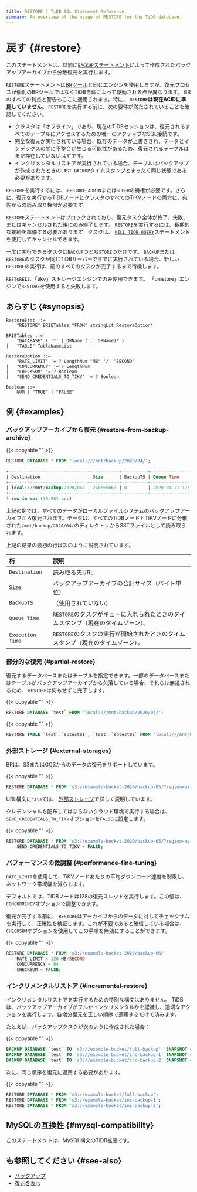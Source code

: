 ```yaml
---
title: RESTORE | TiDB SQL Statement Reference
summary: An overview of the usage of RESTORE for the TiDB database.
---
```


# 戻す {#restore}

このステートメントは、以前に[`BACKUP`ステートメント](/sql-statements/sql-statement-backup.md)によって作成されたバックアップアーカイブから分散復元を実行します。

`RESTORE`ステートメントは[BRツール](/br/backup-and-restore-use-cases.md)と同じエンジンを使用しますが、復元プロセスが個別のBRツールではなくTiDB自体によって駆動される点が異なります。 BRのすべての利点と警告もここに適用されます。特に、 **`RESTORE`は現在ACIDに準拠していません**。 `RESTORE`を実行する前に、次の要件が満たされていることを確認してください。

-   クラスタは「オフライン」であり、現在のTiDBセッションは、復元されるすべてのテーブルにアクセスするための唯一のアクティブなSQL接続です。
-   完全な復元が実行されている場合、既存のデータが上書きされ、データとインデックスの間に不整合が生じる可能性があるため、復元されるテーブルはまだ存在していないはずです。
-   インクリメンタルリストアが実行されている場合、テーブルはバックアップが作成されたときの`LAST_BACKUP`タイムスタンプとまったく同じ状態である必要があります。

`RESTORE`を実行するには、 `RESTORE_ADMIN`または`SUPER`の特権が必要です。さらに、復元を実行するTiDBノードとクラスタのすべてのTiKVノードの両方に、宛先からの読み取り権限が必要です。

`RESTORE`ステートメントはブロックされており、復元タスク全体が終了、失敗、またはキャンセルされた後にのみ終了します。 `RESTORE`を実行するには、長期的な接続を準備する必要があります。タスクは、 [`KILL TIDB QUERY`](/sql-statements/sql-statement-kill.md)ステートメントを使用してキャンセルできます。

一度に実行できるタスクは`BACKUP`つと`RESTORE`つだけです。 `BACKUP`または`RESTORE`のタスクが同じTiDBサーバーですでに実行されている場合、新しい`RESTORE`の実行は、前のすべてのタスクが完了するまで待機します。

`RESTORE`は、「tikv」ストレージエンジンでのみ使用できます。 「unistore」エンジンで`RESTORE`を使用すると失敗します。

## あらすじ {#synopsis}

```ebnf+diagram
RestoreStmt ::=
    "RESTORE" BRIETables "FROM" stringLit RestoreOption*

BRIETables ::=
    "DATABASE" ( '*' | DBName (',' DBName)* )
|   "TABLE" TableNameList

RestoreOption ::=
    "RATE_LIMIT" '='? LengthNum "MB" '/' "SECOND"
|   "CONCURRENCY" '='? LengthNum
|   "CHECKSUM" '='? Boolean
|   "SEND_CREDENTIALS_TO_TIKV" '='? Boolean

Boolean ::=
    NUM | "TRUE" | "FALSE"
```

## 例 {#examples}

### バックアップアーカイブから復元 {#restore-from-backup-archive}

{{< copyable "" >}}

```sql
RESTORE DATABASE * FROM 'local:///mnt/backup/2020/04/';
```

```sql
+------------------------------+-----------+----------+---------------------+---------------------+
| Destination                  | Size      | BackupTS | Queue Time          | Execution Time      |
+------------------------------+-----------+----------+---------------------+---------------------+
| local:///mnt/backup/2020/04/ | 248665063 | 0        | 2020-04-21 17:16:55 | 2020-04-21 17:16:55 |
+------------------------------+-----------+----------+---------------------+---------------------+
1 row in set (28.961 sec)
```

上記の例では、すべてのデータがローカルファイルシステムのバックアップアーカイブから復元されます。データは、すべてのTiDBノードとTiKVノードに分散された`/mnt/backup/2020/04/`のディレクトリからSSTファイルとして読み取られます。

上記の結果の最初の行は次のように説明されています。

| 桁                | 説明                                            |
| :--------------- | :-------------------------------------------- |
| `Destination`    | 読み取る先URL                                      |
| `Size`           | バックアップアーカイブの合計サイズ（バイト単位）                      |
| `BackupTS`       | （使用されていない）                                    |
| `Queue Time`     | `RESTORE`のタスクがキューに入れられたときのタイムスタンプ（現在のタイムゾーン）。 |
| `Execution Time` | `RESTORE`のタスクの実行が開始されたときのタイムスタンプ（現在のタイムゾーン）。  |

### 部分的な復元 {#partial-restore}

復元するデータベースまたはテーブルを指定できます。一部のデータベースまたはテーブルがバックアップアーカイブから欠落している場合、それらは無視されるため、 `RESTORE`は何もせずに完了します。

{{< copyable "" >}}

```sql
RESTORE DATABASE `test` FROM 'local:///mnt/backup/2020/04/';
```

{{< copyable "" >}}

```sql
RESTORE TABLE `test`.`sbtest01`, `test`.`sbtest02` FROM 'local:///mnt/backup/2020/04/';
```

### 外部ストレージ {#external-storages}

BRは、S3またはGCSからのデータの復元をサポートしています。

{{< copyable "" >}}

```sql
RESTORE DATABASE * FROM 's3://example-bucket-2020/backup-05/?region=us-west-2';
```

URL構文については、 [外部ストレージ](/br/backup-and-restore-storages.md)で詳しく説明しています。

クレデンシャルを配布してはならないクラウド環境で実行する場合は、 `SEND_CREDENTIALS_TO_TIKV`オプションを`FALSE`に設定します。

{{< copyable "" >}}

```sql
RESTORE DATABASE * FROM 's3://example-bucket-2020/backup-05/?region=us-west-2'
    SEND_CREDENTIALS_TO_TIKV = FALSE;
```

### パフォーマンスの微調整 {#performance-fine-tuning}

`RATE_LIMIT`を使用して、TiKVノードあたりの平均ダウンロード速度を制限し、ネットワーク帯域幅を減らします。

デフォルトでは、TiDBノードは128の復元スレッドを実行します。この値は、 `CONCURRENCY`オプションで調整できます。

復元が完了する前に、 `RESTORE`はアーカイブからのデータに対してチェックサムを実行して、正確性を検証します。これが不要であると確信している場合は、 `CHECKSUM`オプションを使用してこの手順を無効にすることができます。

{{< copyable "" >}}

```sql
RESTORE DATABASE * FROM 's3://example-bucket-2020/backup-06/'
    RATE_LIMIT = 120 MB/SECOND
    CONCURRENCY = 64
    CHECKSUM = FALSE;
```

### インクリメンタルリストア {#incremental-restore}

インクリメンタルリストアを実行するための特別な構文はありません。 TiDBは、バックアップアーカイブがフルかインクリメンタルかを認識し、適切なアクションを実行します。各増分復元を正しい順序で適用するだけで済みます。

たとえば、バックアップタスクが次のように作成された場合：

{{< copyable "" >}}

```sql
BACKUP DATABASE `test` TO 's3://example-bucket/full-backup'  SNAPSHOT = 413612900352000;
BACKUP DATABASE `test` TO 's3://example-bucket/inc-backup-1' SNAPSHOT = 414971854848000 LAST_BACKUP = 413612900352000;
BACKUP DATABASE `test` TO 's3://example-bucket/inc-backup-2' SNAPSHOT = 416353458585600 LAST_BACKUP = 414971854848000;
```

次に、同じ順序を復元に適用する必要があります。

{{< copyable "" >}}

```sql
RESTORE DATABASE * FROM 's3://example-bucket/full-backup';
RESTORE DATABASE * FROM 's3://example-bucket/inc-backup-1';
RESTORE DATABASE * FROM 's3://example-bucket/inc-backup-2';
```

## MySQLの互換性 {#mysql-compatibility}

このステートメントは、MySQL構文のTiDB拡張です。

## も参照してください {#see-also}

-   [バックアップ](/sql-statements/sql-statement-backup.md)
-   [復元を表示](/sql-statements/sql-statement-show-backups.md)
